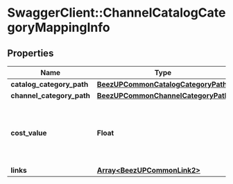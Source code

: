 # SwaggerClient::ChannelCatalogCategoryMappingInfo

## Properties
Name | Type | Description | Notes
------------ | ------------- | ------------- | -------------
**catalog_category_path** | [**BeezUPCommonCatalogCategoryPath**](BeezUPCommonCatalogCategoryPath.md) |  | 
**channel_category_path** | [**BeezUPCommonChannelCategoryPath**](BeezUPCommonChannelCategoryPath.md) |  | 
**cost_value** | **Float** | In case of CPC_ByCategory or CPA_ByCategory cost type, you have to indicate the cost value. | [optional] 
**links** | [**Array&lt;BeezUPCommonLink2&gt;**](BeezUPCommonLink2.md) |  | 


